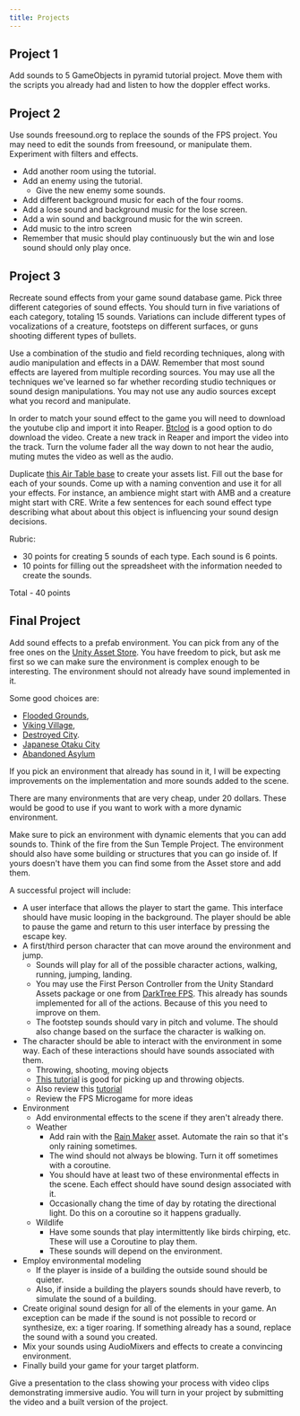 ```yaml
---
title: Projects
---
```


## Project 1

Add sounds to 5 GameObjects in pyramid tutorial project. Move them with the scripts you already had and listen to how the doppler effect works.

## Project 2

Use sounds freesound.org to replace the sounds of the FPS project. You may need to edit the sounds from freesound, or manipulate them. Experiment with filters and effects. 

* Add another room using the tutorial. 
* Add an enemy using the tutorial. 
    * Give the new enemy some sounds.  
* Add different background music for each of the four rooms. 
* Add a lose sound and background music for the lose screen.
* Add a win sound and background music for the win screen. 
* Add music to the intro screen 
* Remember that music should play continuously but the win and lose sound should only play once. 

## Project 3  

Recreate sound effects from your game sound database game. Pick three different categories of sound effects. You should turn in five variations of each category, totaling 15 sounds. Variations can include different types of vocalizations of a creature, footsteps on different surfaces, or guns shooting different types of bullets. 

Use a combination of the studio and field recording techniques, along with audio manipulation and effects in a DAW. Remember that most sound effects are layered from multiple recording sources. You may use all the techniques we've learned so far whether recording studio techniques or sound design manipulations. You may not use any audio sources except what you record and manipulate. 

In order to match your sound effect to the game you will need to download the youtube clip and import it into Reaper. [Btclod](https://btclod.com) is a good option to do download the video. Create a new track in Reaper and import the video into the track. Turn the volume fader all the way down to not hear the audio, muting mutes the video as well as the audio. 

Duplicate [this Air Table base](https://airtable.com/invite/l?inviteId=invhJnHYWv0A3CnLW&inviteToken=4a50a52c1e144b4c59274f64f2935928630646b578e945c97f95cd495553613f&utm_source=email) to create your assets list. Fill out the base for each of your sounds. Come up with a naming convention and use it for all your effects. For instance, an ambience might start with AMB and a creature might start with CRE. Write a few sentences for each sound effect type describing what about about this object is influencing your sound design decisions. 

Rubric: 

* 30 points for creating 5 sounds of each type. Each sound is 6 points.
* 10 points for filling out the spreadsheet with the information needed to create the sounds.

Total - 40 points 

<h2 id="final">Final Project</h2>

Add sound effects to a prefab environment. You can pick from any of the free ones on the [Unity Asset Store](https://assetstore.unity.com/3d/environments?category=3d%2Fenvironments&free=true&orderBy=1). You have freedom to pick, but ask me first so we can make sure the environment is complex enough to be interesting. The environment should not already have sound implemented in it. 

Some good choices are: 

* [Flooded Grounds](https://assetstore.unity.com/packages/3d/environments/flooded-grounds-48529), 
* [Viking Village](https://assetstore.unity.com/packages/essentials/tutorial-projects/viking-village-urp-29140), 
* [Destroyed City](https://assetstore.unity.com/packages/3d/environments/sci-fi/destroyed-city-free-6459#description). 
* [Japanese Otaku City](https://assetstore.unity.com/packages/3d/environments/urban/japanese-otaku-city-20359#content)
* [Abandoned Asylum](https://assetstore.unity.com/packages/3d/environments/urban/abandoned-asylum-49137) 
 
If you pick an environment that already has sound in it, I will be expecting improvements on the implementation and more sounds added to the scene.

There are many environments that are very cheap, under 20 dollars. These would be good to use if you want to work with a more dynamic environment.

Make sure to pick an environment with dynamic elements that you can add sounds to. Think of the fire from the Sun Temple Project. The environment should also have some building or structures that you can go inside of. If yours doesn't have them you can find some from the Asset store and add them. 

A successful project will include: 

* A user interface that allows the player to start the game. This interface should have music looping in the background. The player should be able to pause the game and return to this user interface by pressing the escape key.
* A first/third person character that can move around the environment and jump.
    * Sounds will play for all of the possible character actions, walking, running, jumping, landing. 
    * You may use the First Person Controller from the Unity Standard Assets package or one from [DarkTree FPS](https://assetstore.unity.com/packages/templates/systems/darktree-fps-v1-4-142383#description). This already has sounds implemented for all of the actions. Because of this you need to improve on them. 
    * The footstep sounds should vary in pitch and volume. The should also change based on the surface the character is walking on.
* The character should be able to interact with the environment in some way. Each of these interactions should have sounds associated with them.
    * Throwing, shooting, moving objects
    * [This tutorial](https://www.patrykgalach.com/2020/03/16/pick-up-items-in-unity/) is good for picking up and throwing objects. 
    * Also review this [tutorial](https://learn.unity.com/tutorial/sound-effects-scripting-1?projectId=5f4e4ee3edbc2a001f1211df#5f4f7032edbc2a0021ccd904)
    * Review the FPS Microgame for more ideas 
* Environment
    * Add environmental effects to the scene if they aren't already there. 
    * Weather 
        * Add rain with the [Rain Maker](https://assetstore.unity.com/packages/vfx/particles/environment/rain-maker-2d-and-3d-rain-particle-system-for-unity-34938) asset. Automate the rain so that it's only raining sometimes. 
        * The wind should not always be blowing. Turn it off sometimes with a coroutine. 
        * You should have at least two of these environmental effects in the scene. Each effect should have sound design associated with it.  
        * Occasionally chang the time of day by rotating the directional light. Do this on a coroutine so it happens gradually. 
    * Wildlife 
        * Have some sounds that play intermittently like birds chirping, etc. These will use a Coroutine to play them.
        * These sounds will depend on the environment.
* Employ environmental modeling   
    * If the player is inside of a building the outside sound should be quieter. 
    * Also, if inside a building the players sounds should have reverb, to simulate the sound of a building.
* Create original sound design for all of the elements in your game. An exception can be made if the sound is not possible to record or synthesize, ex: a tiger roaring. If something already has a sound, replace the sound with a sound you created. 
* Mix your sounds using AudioMixers and effects to create a convincing environment.
* Finally build your game for your target platform. 

Give a presentation to the class showing your process with video clips demonstrating immersive audio. You will turn in your project by submitting the video and a built version of the project.  
